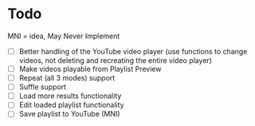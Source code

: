 Todo
====

MNI = idea, May Never Implement

- [ ] Better handling of the YouTube video player (use functions to change videos, not deleting and recreating the entire video player)
- [ ] Make videos playable from Playlist Preview
- [ ] Repeat (all 3 modes) support
- [ ] Suffle support
- [ ] Load more results functionality
- [ ] Edit loaded playlist functionality
- [ ] Save playlist to YouTube (MNI)
